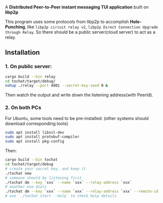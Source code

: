 A **Distributed Peer-to-Peer instant messaging TUI application** built on **libp2p**

This program uses some protocols from libp2p to accomplish **Hole-Punching**, like `libp2p circuit relay v2`,  `libp2p Direct Connection Upgrade through Relay`. So there should be a public server(cloud server) to act as a relay.

## Installation

### 1. On public server:
```sh
cargo build --bin relay
cd tochat/target/debug/
nohup ./relay --port 4001 --secret-key-seed 0 &
```
Then watch the output and write down the listening address(with PeerId).
### 2. On both PCs 

For Ubuntu, some tools need to be pre-installed:
(other systems should download corresponding tools)

```sh
sudo apt install libssl-dev
sudo apt install protobuf-compiler
sudo apt install pkg-config
```
Then:
```sh
cargo build --bin tochat
cd tochat/target/debug
# create your secret key, and keep it
./tochat new
# someone should be listening first
./tochat dm --key `xxx` --name `xxx` --relay-address `xxx`
# another one dials
./tochat dm --key `xxx` --name `xxx` --relay-address `xxx` --remote-id `xxx`
# use `./tochat start --help` to check help details
```